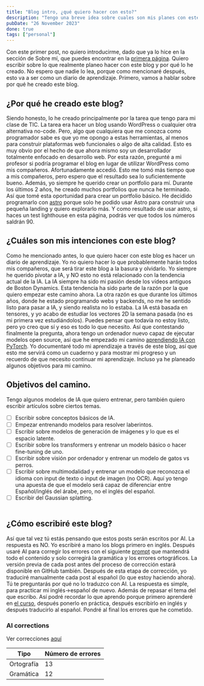 ```yaml
---
title: "Blog intro, ¿qué quiero hacer con esto?"
description: "Tengo una breve idea sobre cuales son mis planes con este blog"
pubDate: "26 November 2023"
done: true
tags: ["personal"]
---
```


Con este primer post, no quiero introducirme, dado que ya lo hice en la sección de Sobre mí, que puedes encontrar en la [primera página](https://mrlol.me/es). Quiero escribir sobre lo que realmente planeo hacer con este blog y por qué lo he creado. No espero que nadie lo lea, porque como mencionaré después, esto va a ser como un diario de aprendizaje. Primero, vamos a hablar sobre por qué he creado este blog.

## ¿Por qué he creado este blog?

Siendo honesto, lo he creado principalmente por la tarea que tengo para mi clase de TIC. La tarea era hacer un blog usando WordPress o cualquier otra alternativa no-code. Pero, algo que cualquiera que me conozca como programador sabe es que yo me opongo a estas herramientas, al menos para construir plataformas web funcionales o algo de alta calidad. Esto es muy obvio por el hecho de que ahora mismo soy un desarrollador totalmente enfocado en desarrollo web. Por esta razón, pregunté a mi profesor si podría programar el blog en lugar de utilizar WordPress como mis compañeros. Afortunadamente accedió. Esto me tomó más tiempo que a mis compañeros, pero espero que el resultado sea lo suficientemente bueno. Además, yo siempre he querido crear un portfolio para mí. Durante los últimos 2 años, he creado muchos portfolios que nunca he terminado. Así que tomé esta oportunidad para crear un portfolio básico. He decidido programarlo con [astro](https://astro.build) porque solo he podido usar Astro para construir una pequeña landing y quiero explorarlo más. Y como resultado de usar astro, si haces un test lighthouse en esta página, podrás ver que todos los números saldrán 90.

## ¿Cuáles son mis intenciones con este blog?

Como he mencionado antes, lo que quiero hacer con este blog es hacer un diario de aprendizaje. Yo no quiero hacer lo que probablemente harán todos mis compañeros, que será tirar este blog a la basura y olvidarlo. Yo siempre he querido pivotar a IA, y NO esto no está relacionado con la tendencia actual de la IA. La IA siempre ha sido mi pasión desde los vídeos antiguos de Boston Dynamics. Esta tendencia ha sido parte de la razón por la que quiero empezar este camino ahora. La otra razón es que durante los últimos años, donde he estado programando webs y backends, no me he sentido listo para pasar a IA, y siendo realista no lo estaba. La IA está basada en tensores, y yo acabo de estudiar los vectores 2D la semana pasada (no es mi primera vez estudiándolos). Puedes pensar que todavía no estoy listo, pero yo creo que sí y eso es todo lo que necesito. Así que contestando finalmente la pregunta, ahora tengo un ordenador nuevo capaz de ejecutar modelos open source, así que he empezado mi camino [aprendiendo IA con PyTorch](https://youtu.be/V_xro1bcAuA?si=DBrHbokYyTiHQJqc). Yo documentaré todo mi aprendizaje a través de este blog, así que esto me servirá como un cuaderno y para mostrar mi progreso y un recuerdo de que necesito continuar mi aprendizaje. Incluso ya he planeado algunos objetivos para mi camino.

## Objetivos del camino.

Tengo algunos modelos de IA que quiero entrenar, pero también quiero escribir artículos sobre ciertos temas.

- [ ] Escribir sobre conceptos básicos de IA.
- [ ] Empezar entrenando modelos para resolver laberintos.
- [ ] Escribir sobre modelos de generación de imágenes y lo que es el espacio latente.
- [ ] Escribir sobre los transformers y entrenar un modelo básico o hacer fine-tuning de uno.
- [ ] Escribir sobre visión por ordenador y entrenar un modelo de gatos vs perros.
- [ ] Escribir sobre multimodalidad y entrenar un modelo que reconozca el idioma con input de texto o input de imagen (no OCR). Aquí yo tengo una apuesta de que el modelo será capaz de diferenciar entre Español/inglés del árabe, pero, no el inglés del español.
- [ ] Escribir del Gaussian splatting.
      <br></br>

## ¿Cómo escribiré este blog?

Así que tal vez tú estás pensando que estos posts serán escritos por AI. La respuesta es NO. Yo escribiré a mano los blogs primero en inglés. Después usaré AI para corregir los errores con el siguiente [prompt](https://gist.github.com/MrlolDev/a717e6ddafb9dc67a671a0bb50ec3b40) que mantendrá todo el contenido y solo corregirá la gramática y los errores ortográficos. La versión previa de cada post antes del proceso de corrección estará disponible en GitHub también. Después de esta etapa de corrección, yo traduciré manualmente cada post al español (lo que estoy haciendo ahora). Tú te preguntarás por qué no lo traduzco con AI. La respuesta es simple, para practicar mi inglés->español de nuevo. Además de repasar el tema del que escribo. Así podré recordar lo que aprendo porque primero aprenderé en [el curso](https://youtu.be/V_xro1bcAuA?si=DBrHbokYyTiHQJqc), después ponerlo en práctica, después escribirlo en inglés y después traducirlo al español. Pondré al final los errores que he cometido.

### AI corrections

Ver correcciones [aquí](https://github.com/MrlolDev/blog/commit/189b6e8e49adf68369b3f935fec72e534810b69e)

| Tipo       | Número de errores |
| ---------- | ----------------- |
| Ortografía | 13                |
| Gramática  | 12                |
